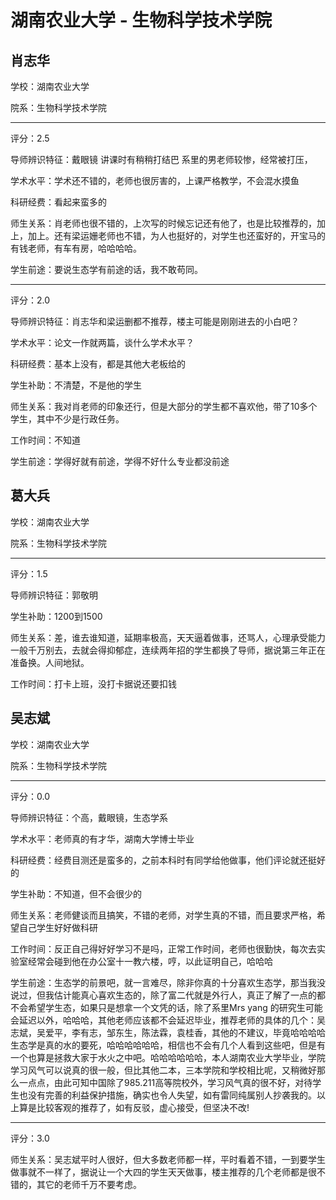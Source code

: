 # 湖南农业大学 - 生物科学技术学院

## 肖志华

学校：湖南农业大学

院系：生物科学技术学院

* * *

评分：2.5

导师辨识特征：戴眼镜 讲课时有稍稍打结巴 系里的男老师较惨，经常被打压，

学术水平：学术还不错的，老师也很厉害的，上课严格教学，不会混水摸鱼

科研经费：看起来蛮多的

师生关系：肖老师也很不错的，上次写的时候忘记还有他了，也是比较推荐的，加上，加上。还有梁运姗老师也不错，为人也挺好的，对学生也还蛮好的，开宝马的有钱老师，有车有房，哈哈哈哈。

学生前途：要说生态学有前途的话，我不敢苟同。

* * *

评分：2.0

导师辨识特征：肖志华和梁运删都不推荐，楼主可能是刚刚进去的小白吧？

学术水平：论文一作就两篇，谈什么学术水平？

科研经费：基本上没有，都是其他大老板给的

学生补助：不清楚，不是他的学生

师生关系：我对肖老师的印象还行，但是大部分的学生都不喜欢他，带了10多个学生，其中不少是行政任务。

工作时间：不知道

学生前途：学得好就有前途，学得不好什么专业都没前途

## 葛大兵

学校：湖南农业大学

院系：生物科学技术学院

* * *

评分：1.5

导师辨识特征：郭敬明

学生补助：1200到1500

师生关系：差，谁去谁知道，延期率极高，天天逼着做事，还骂人，心理承受能力一般千万别去，去就会得抑郁症，连续两年招的学生都换了导师，据说第三年正在准备换。人间地狱。

工作时间：打卡上班，没打卡据说还要扣钱

## 吴志斌

学校：湖南农业大学

院系：生物科学技术学院

* * *

评分：0.0

导师辨识特征：个高，戴眼镜，生态学系

学术水平：老师真的有才华，湖南大学博士毕业

科研经费：经费目测还是蛮多的，之前本科时有同学给他做事，他们评论就还挺好的

学生补助：不知道，但不会很少的

师生关系：老师健谈而且搞笑，不错的老师，对学生真的不错，而且要求严格，希望自己学生好好做科研

工作时间：反正自己得好好学习不是吗，正常工作时间，老师也很勤快，每次去实验室经常会碰到他在办公室十一教六楼，哼，以此证明自己，哈哈哈

学生前途：生态学的前景吧，就一言难尽，除非你真的十分喜欢生态学，那当我没说过，但我估计能真心喜欢生态的，除了富二代就是外行人，真正了解了一点的都不会希望学生态，如果只是想拿一个文凭的话，除了系里Mrs yang 的研究生可能会延迟以外，哈哈哈，其他老师应该都不会延迟毕业，推荐老师的具体的几个：吴志斌，吴爱平，李有志，邹东生，陈法霖，袁桂香，其他的不建议，毕竟哈哈哈哈生态学是真的水的要死，哈哈哈哈哈哈，相信也不会有几个人看到这些吧，但是有一个也算是拯救大家于水火之中吧。哈哈哈哈哈哈，本人湖南农业大学毕业，学院学习风气可以说真的很一般，但比其他二本，三本学院和学校相比呢，又稍微好那么一点点，由此可知中国除了985.211高等院校外，学习风气真的很不好，对待学生也没有完善的利益保护措施，确实也令人失望，如有雷同纯属别人抄袭我的。以上算是比较客观的推荐了，如有反驳，虚心接受，但坚决不改!

* * *

评分：3.0

师生关系：吴志斌平时人很好，但大多数老师都一样，平时看着不错，一到要学生做事就不一样了，据说让一个大四的学生天天做事，楼主推荐的几个老师都是很不错的，其它的老师千万不要考虑。